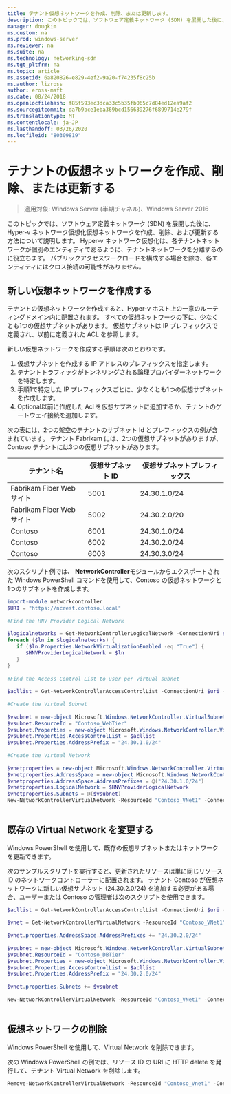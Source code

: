 ```yaml
---
title: テナント仮想ネットワークを作成、削除、または更新します。
description: このトピックでは、ソフトウェア定義ネットワーク (SDN) を展開した後に、Hyper-v ネットワーク仮想化仮想ネットワークを作成、削除、および更新する方法について説明します。 Hyper-v ネットワーク仮想化は、各テナントネットワークが個別のエンティティであるように、テナントネットワークを分離するのに役立ちます。 パブリックアクセスワークロードを構成する場合を除き、各エンティティにはクロス接続の可能性がありません。
manager: dougkim
ms.custom: na
ms.prod: windows-server
ms.reviewer: na
ms.suite: na
ms.technology: networking-sdn
ms.tgt_pltfrm: na
ms.topic: article
ms.assetid: 6a820826-e829-4ef2-9a20-f74235f8c25b
ms.author: lizross
author: eross-msft
ms.date: 08/24/2018
ms.openlocfilehash: f85f593ec3dca33c5b35fb065c7d84ed12ea9af2
ms.sourcegitcommit: da7b9bce1eba369bcd156639276f6899714e279f
ms.translationtype: MT
ms.contentlocale: ja-JP
ms.lasthandoff: 03/26/2020
ms.locfileid: "80309819"
---
```

# <a name="create-delete-or-update-tenant-virtual-networks"></a>テナントの仮想ネットワークを作成、削除、または更新する

>適用対象: Windows Server (半期チャネル)、Windows Server 2016

このトピックでは、ソフトウェア定義ネットワーク (SDN) を展開した後に、Hyper-v ネットワーク仮想化仮想ネットワークを作成、削除、および更新する方法について説明します。 Hyper-v ネットワーク仮想化は、各テナントネットワークが個別のエンティティであるように、テナントネットワークを分離するのに役立ちます。 パブリックアクセスワークロードを構成する場合を除き、各エンティティにはクロス接続の可能性がありません。   
  
## <a name="create-a-new-virtual-network"></a>新しい仮想ネットワークを作成する  
テナントの仮想ネットワークを作成すると、Hyper-v ホスト上の一意のルーティングドメイン内に配置されます。 すべての仮想ネットワークの下に、少なくとも1つの仮想サブネットがあります。 仮想サブネットは IP プレフィックスで定義され、以前に定義された ACL を参照します。  

新しい仮想ネットワークを作成する手順は次のとおりです。

1. 仮想サブネットを作成する IP アドレスのプレフィックスを指定します。   
2. テナントトラフィックがトンネリングされる論理プロバイダーネットワークを特定します。   
3. 手順1で特定した IP プレフィックスごとに、少なくとも1つの仮想サブネットを作成します。 
4. Optional以前に作成した Acl を仮想サブネットに追加するか、テナントのゲートウェイ接続を追加します。 

次の表には、2つの架空のテナントのサブネット Id とプレフィックスの例が含まれています。 テナント Fabrikam には、2つの仮想サブネットがありますが、Contoso テナントには3つの仮想サブネットがあります。  
 
  
テナント名  |仮想サブネット ID  |仮想サブネットプレフィックス    
---------|---------|---------  
Fabrikam Fiber Web サイト    |5001         |24.30.1.0/24           
Fabrikam Fiber Web サイト     |5002         | 24.30.2.0/20          
Contoso    |6001         |  24.30.1.0/24         
Contoso    | 6002        |  24.30.2.0/24         
Contoso     | 6003        | 24.30.3.0/24          
  
次のスクリプト例では、 **NetworkController**モジュールからエクスポートされた Windows PowerShell コマンドを使用して、Contoso の仮想ネットワークと1つのサブネットを作成します。   
  
```Powershell  
import-module networkcontroller  
$URI = "https://ncrest.contoso.local"  
  
#Find the HNV Provider Logical Network  
  
$logicalnetworks = Get-NetworkControllerLogicalNetwork -ConnectionUri $uri  
foreach ($ln in $logicalnetworks) {  
   if ($ln.Properties.NetworkVirtualizationEnabled -eq "True") {  
      $HNVProviderLogicalNetwork = $ln  
   }  
}   
  
#Find the Access Control List to user per virtual subnet  
  
$acllist = Get-NetworkControllerAccessControlList -ConnectionUri $uri -ResourceId "AllowAll"  
  
#Create the Virtual Subnet  
  
$vsubnet = new-object Microsoft.Windows.NetworkController.VirtualSubnet  
$vsubnet.ResourceId = "Contoso_WebTier"  
$vsubnet.Properties = new-object Microsoft.Windows.NetworkController.VirtualSubnetProperties  
$vsubnet.Properties.AccessControlList = $acllist  
$vsubnet.Properties.AddressPrefix = "24.30.1.0/24"  
  
#Create the Virtual Network  
  
$vnetproperties = new-object Microsoft.Windows.NetworkController.VirtualNetworkProperties  
$vnetproperties.AddressSpace = new-object Microsoft.Windows.NetworkController.AddressSpace  
$vnetproperties.AddressSpace.AddressPrefixes = @("24.30.1.0/24")  
$vnetproperties.LogicalNetwork = $HNVProviderLogicalNetwork  
$vnetproperties.Subnets = @($vsubnet)  
New-NetworkControllerVirtualNetwork -ResourceId "Contoso_VNet1" -ConnectionUri $uri -Properties $vnetproperties  
  
```  
  
## <a name="modify-an-existing-virtual-network"></a>既存の Virtual Network を変更する  
Windows PowerShell を使用して、既存の仮想サブネットまたはネットワークを更新できます。   
  
次のサンプルスクリプトを実行すると、更新されたリソースは単に同じリソース ID のネットワークコントローラーに配置されます。 テナント Contoso が仮想ネットワークに新しい仮想サブネット (24.30.2.0/24) を追加する必要がある場合、ユーザーまたは Contoso の管理者は次のスクリプトを使用できます。  
  
```PowerShell  
$acllist = Get-NetworkControllerAccessControlList -ConnectionUri $uri -ResourceId "AllowAll"  
  
$vnet = Get-NetworkControllerVirtualNetwork -ResourceId "Contoso_VNet1" -ConnectionUri $uri  
  
$vnet.properties.AddressSpace.AddressPrefixes += "24.30.2.0/24"  
  
$vsubnet = new-object Microsoft.Windows.NetworkController.VirtualSubnet  
$vsubnet.ResourceId = "Contoso_DBTier"  
$vsubnet.Properties = new-object Microsoft.Windows.NetworkController.VirtualSubnetProperties  
$vsubnet.Properties.AccessControlList = $acllist  
$vsubnet.Properties.AddressPrefix = "24.30.2.0/24"  
  
$vnet.properties.Subnets += $vsubnet  
  
New-NetworkControllerVirtualNetwork -ResourceId "Contoso_VNet1" -ConnectionUri $uri -properties $vnet.properties  
  
```  
  
## <a name="delete-a-virtual-network"></a>仮想ネットワークの削除  
  
Windows PowerShell を使用して、Virtual Network を削除できます。  
  
次の Windows PowerShell の例では、リソース ID の URI に HTTP delete を発行して、テナント Virtual Network を削除します。  

```PowerShell  
Remove-NetworkControllerVirtualNetwork -ResourceId "Contoso_Vnet1" -ConnectionUri $uri  
```


